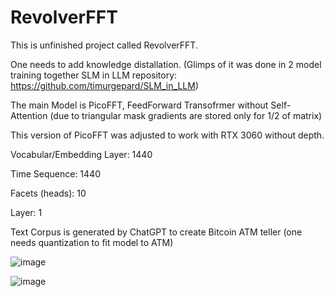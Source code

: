 # RevolverFFT

This is unfinished project called RevolverFFT.

One needs to add knowledge distallation. (Glimps of it was done in 2 model training together SLM in LLM repository: https://github.com/timurgepard/SLM_in_LLM)

The main Model is PicoFFT, FeedForward Transofrmer without Self-Attention (due to triangular mask gradients are stored only for 1/2 of matrix)

This version of PicoFFT was adjusted to work with RTX 3060 without depth.

Vocabular/Embedding Layer: 1440

Time Sequence: 1440

Facets (heads): 10

Layer: 1

Text Corpus is generated by ChatGPT to create Bitcoin ATM teller (one needs quantization to fit model to ATM)

![image](https://github.com/user-attachments/assets/1b0e7ca9-82cc-445f-9c57-d3a05cb2d38e)


![image](https://github.com/user-attachments/assets/7bc85fc1-2081-4307-8d8d-bfd34e440550)
